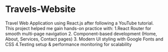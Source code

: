 # Travels-Website
Travel Web Application using React.js after following a YouTube tutorial. This project helped me gain hands-on practice with:  1.React Router for smooth multi-page navigation 2. Component-based development (Home, About, Services, Contact pages) 3. Modern UI styling with Google Fonts and CSS 4.Testing setup &amp; performance monitoring for scalability
